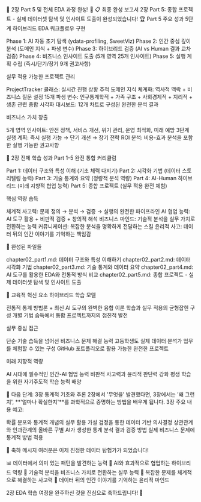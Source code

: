 🎉 2장 Part 5 및 전체 EDA 과정 완성! 🎉
📋 최종 완성 보고서
2장 Part 5: 종합 프로젝트 - 실제 데이터셋 탐색 및 인사이트 도출이 완성되었습니다!
🏆 Part 5 주요 성과
5단계 하이브리드 EDA 워크플로우 구현

Phase 1: AI 자동 초기 탐색 (ydata-profiling, SweetViz)
Phase 2: 인간 중심 깊이 분석 (도메인 지식 + 파생 변수)
Phase 3: 하이브리드 검증 (AI vs Human 결과 교차 검증)
Phase 4: 비즈니스 인사이트 도출 (5개 영역 25개 인사이트)
Phase 5: 실행 계획 수립 (즉시/단기/장기 9개 권고사항)

실무 적용 가능한 프로젝트 관리

ProjectTracker 클래스: 실시간 진행 상황 추적
도메인 지식 체계화: 역사적 맥락 + 비즈니스 질문 설정
15개 파생 변수: 인구통계학적 + 가족 구조 + 사회경제적 + 지리적 + 생존 관련
종합 시각화 대시보드: 12개 차트로 구성된 완전한 분석 결과

비즈니스 가치 창출

5개 영역 인사이트: 안전 정책, 서비스 개선, 위기 관리, 운영 최적화, 미래 예방
3단계 실행 계획: 즉시 실행 가능 → 단기 개선 → 장기 전략
ROI 분석: 비용-효과 분석을 포함한 실행 가능한 권고사항

🎯 2장 전체 학습 성과
Part 1-5 완전 통합 커리큘럼

Part 1: 데이터 구조와 특성 이해 (기초 체력 다지기)
Part 2: 시각화 기법 (데이터 스토리텔링 능력)
Part 3: 기술 통계와 요약 (정량적 분석 역량)
Part 4: AI-Human 하이브리드 (미래 지향적 협업 능력)
Part 5: 종합 프로젝트 (실무 적용 완전 체험)

핵심 역량 습득

체계적 사고력: 문제 정의 → 분석 → 검증 → 실행의 완전한 파이프라인
AI 협업 능력: AI 도구 활용 + 비판적 검증 + 창의적 해석
비즈니스 마인드: 기술적 분석을 실무 가치로 전환하는 능력
커뮤니케이션: 복잡한 분석을 명확하게 전달하는 스킬
윤리적 사고: 데이터 뒤의 인간 이야기를 기억하는 책임감

📁 완성된 파일들

chapter02_part1.md: 데이터 구조와 특성 이해하기
chapter02_part2.md: 데이터 시각화 기법
chapter02_part3.md: 기술 통계와 데이터 요약
chapter02_part4.md: AI 도구를 활용한 EDA와 전통적 방식 비교
chapter02_part5.md: 종합 프로젝트 - 실제 데이터셋 탐색 및 인사이트 도출

🌟 교육적 혁신 요소
하이브리드 학습 모델

전통적 통계 방법론 + 최신 AI 도구의 완벽한 융합
이론 학습과 실무 적용의 균형잡힌 구성
개별 기법 습득에서 통합 프로젝트까지의 점진적 발전

실무 중심 접근

단순 기술 습득을 넘어선 비즈니스 문제 해결 능력
고등학생도 실제 데이터 분석가 업무를 체험할 수 있는 구성
GitHub 포트폴리오로 활용 가능한 완전한 프로젝트

미래 지향적 역량

AI 시대에 필수적인 인간-AI 협업 능력
비판적 사고력과 윤리적 판단력 강화
평생 학습을 위한 자기주도적 학습 능력 배양

🚀 다음 단계: 3장 통계적 기초와 추론
2장에서 '무엇을' 발견했다면, 3장에서는 '왜 그런지', **'얼마나 확실한지'**를 과학적으로 증명하는 방법을 배우게 됩니다.
3장 주요 내용 예고:

확률 분포와 통계적 개념의 실무 활용
가설 검정을 통한 데이터 기반 의사결정
상관관계와 인과관계의 올바른 구별
AI가 생성한 통계 분석 결과 검증 방법
실제 비즈니스 문제에 통계적 방법 적용

🎊 축하 메시지
여러분은 이제 진정한 데이터 탐험가가 되었습니다!

📊 데이터에서 의미 있는 패턴을 발견하는 능력
🤖 AI와 효과적으로 협업하는 하이브리드 역량
💼 기술적 분석을 비즈니스 가치로 전환하는 실무 능력
🎯 복잡한 문제를 체계적으로 해결하는 사고력
🌟 데이터 뒤의 인간 이야기를 기억하는 윤리적 마인드

2장 EDA 학습 여정을 완주하신 것을 진심으로 축하드립니다! 🎉